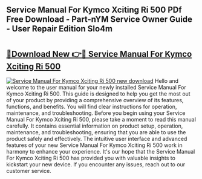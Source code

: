 ## Service Manual For Kymco Xciting Ri 500 PDf Free Download - Part-nYM Service Owner Guide - User Repair Edition SIo4m

# <h2><a href="http://bc84797.oget.top/?id=Service+Manual+For+Kymco+Xciting+Ri+500">🔗Download New 👉🔴 Service Manual For Kymco Xciting Ri 500</a></h2>

[![Service Manual For Kymco Xciting Ri 500 new download](https://i.imgur.com/5g1atiW.png)](http://bc84797.oget.top/?id=Service+Manual+For+Kymco+Xciting+Ri+500)
Hello and welcome to the user manual for your newly installed Service Manual For Kymco Xciting Ri 500. This guide is designed to help you get the most out of your product by providing a comprehensive overview of its features, functions, and benefits. You will find clear instructions for operation, maintenance, and troubleshooting. Before you begin using your Service Manual For Kymco Xciting Ri 500, please take a moment to read this manual carefully. It contains essential information on product setup, operation, maintenance, and troubleshooting, ensuring that you are able to use the product safely and effectively. The intuitive user interface and advanced features of your new Service Manual For Kymco Xciting Ri 500 work in harmony to enhance your experience. It's our hope that the Service Manual For Kymco Xciting Ri 500 has provided you with valuable insights to kickstart your new device. If you encounter any issues, reach out to our customer service.
